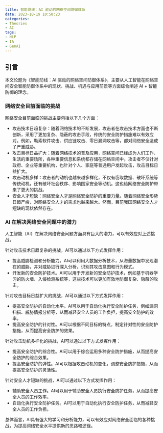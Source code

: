 ```yaml
---
title: 智能防线：AI 驱动的网络空间防御体系
date: 2023-10-19 10:50:23
categories:
- Theories
- AI
tags:
- NLP
- IA
- GenAI
---
```

## 引言

本文论题为《智能防线：AI 驱动的网络空间防御体系》，主要从人工智能在网络空间安全智能防御体系中的现状、挑战、机遇与应用前景等方面综合阐述 AI + 智能防御的理念。

<!-- more -->

### 网络安全目前面临的挑战
网络安全目前面临的挑战主要包括以下几个方面：
- 攻击技术日趋复杂：随着网络技术的不断发展，攻击者在攻击技术方面也不断创新，采用了更加复杂、隐蔽的攻击手段，传统的安全防护措施难以有效应对。例如，勒索软件攻击、供应链攻击、零日漏洞攻击等，都对网络安全造成了严重威胁。
- 攻击目标日益扩大：随着网络技术的普及应用，网络空间已经成为人们工作、生活的重要场所，各种重要信息和系统都存储在网络空间中。攻击者不仅针对政府、企业等重要机构，也针对个人、家庭等普通用户发起攻击，攻击目标日益扩大。
- 攻击动机多样：攻击者的动机也越来越多样化，不仅有窃取数据、破坏系统等传统动机，还有破坏社会秩序、影响国家安全等动机。这也给网络安全防护带来了更大的挑战。
- 安全人才短缺：网络安全人才是网络安全防护的重要力量。随着网络安全形势日趋严峻，对网络安全人才的需求也越来越大。然而，目前我国网络安全人才短缺的现状依然存在。

### AI 在解决网络安全问题中的潜力
人工智能（AI）在解决网络安全问题方面具有巨大的潜力，可以有效应对上述挑战，

针对攻击技术日趋复杂的挑战，AI可以通过以下方式发挥作用：
- 提高威胁检测和分析能力。AI可以利用大数据分析技术，从海量数据中发现潜在的威胁，并对威胁进行深入分析，识别其攻击意图和行为模式。
- 开发新的安全防护技术。AI可以用于开发新的安全防护技术，例如基于机器学习的防火墙、入侵检测系统等，这些技术可以更加有效地防御复杂、隐蔽的攻击。

针对攻击目标日益扩大的挑战，AI可以通过以下方式发挥作用：
- 提高安全防护的自动化水平。AI可以用于自动化执行安全防护任务，例如漏洞扫描、威胁情报分析等，从而减轻安全人员的工作负担，提高安全防护的效率。
- 提高安全防护的针对性。AI可以根据不同目标的特点，制定针对性的安全防护措施，从而提高安全防护的效果。

针对攻击动机多样化的挑战，AI可以通过以下方式发挥作用：
- 提高安全防护的综合性。AI可以用于综合运用多种安全防护措施，从而提高安全防护的综合效果。
- 提高安全防护的弹性。AI可以根据攻击动机的变化，调整安全防护措施，从而提高安全防护的灵活性。

针对安全人才短缺的挑战，AI可以通过以下方式发挥作用：
- 辅助安全人员工作。AI可以用于辅助安全人员执行安全防护任务，从而提高安全人员的工作效率。
- 自动化执行安全防护任务。AI可以用于自动化执行安全防护任务，从而减轻安全人员的工作负担。

总体而言，AI具有强大的学习和分析能力，可以有效应对网络安全面临的各种挑战，为提高网络安全水平提供新的思路和途径。
